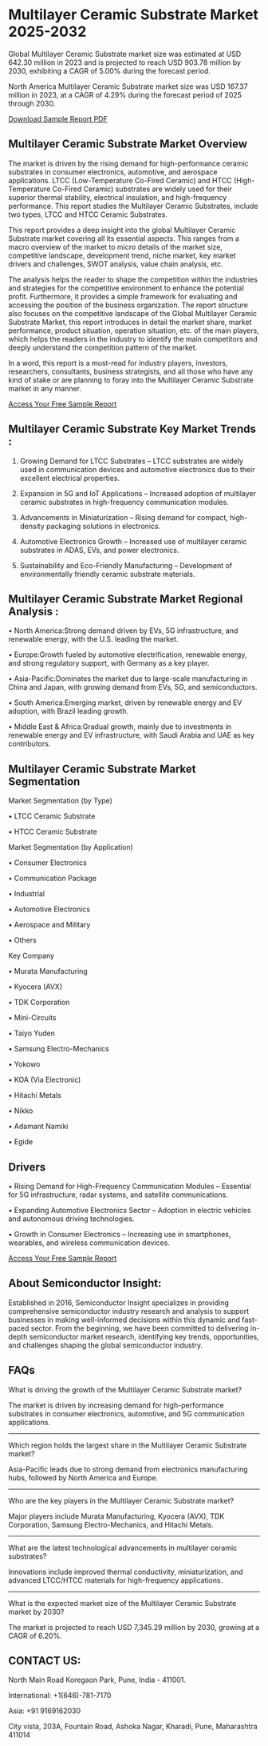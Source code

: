 <h1>Multilayer Ceramic Substrate Market 2025-2032</h1>

Global Multilayer Ceramic Substrate market size was estimated at USD 642.30 million in 2023 and is projected to reach USD 903.78 million by 2030, exhibiting a CAGR of 5.00% during the forecast period.

North America Multilayer Ceramic Substrate market size was USD 167.37 million in 2023, at a CAGR of 4.29% during the forecast period of 2025 through 2030.

[Download Sample Report PDF](https://semiconductorinsight.com/download-sample-report/?product_id=82395)

<h2>Multilayer Ceramic Substrate Market Overview</h2>

The market is driven by the rising demand for high-performance ceramic substrates in consumer electronics, automotive, and aerospace applications. LTCC (Low-Temperature Co-Fired Ceramic) and HTCC (High-Temperature Co-Fired Ceramic) substrates are widely used for their superior thermal stability, electrical insulation, and high-frequency performance. This report studies the Multilayer Ceramic Substrates, include two types, LTCC and HTCC Ceramic Substrates.

This report provides a deep insight into the global Multilayer Ceramic Substrate market covering all its essential aspects. This ranges from a macro overview of the market to micro details of the market size, competitive landscape, development trend, niche market, key market drivers and challenges, SWOT analysis, value chain analysis, etc.

The analysis helps the reader to shape the competition within the industries and strategies for the competitive environment to enhance the potential profit. Furthermore, it provides a simple framework for evaluating and accessing the position of the business organization. The report structure also focuses on the competitive landscape of the Global Multilayer Ceramic Substrate Market, this report introduces in detail the market share, market performance, product situation, operation situation, etc. of the main players, which helps the readers in the industry to identify the main competitors and deeply understand the competition pattern of the market.

In a word, this report is a must-read for industry players, investors, researchers, consultants, business strategists, and all those who have any kind of stake or are planning to foray into the Multilayer Ceramic Substrate market in any manner.

[Access Your Free Sample Report](https://semiconductorinsight.com/report/multilayer-ceramic-substrate-market-size-trends-business-strategies-2025-2032/)

<h2>Multilayer Ceramic Substrate Key Market Trends  :</h2>

1.	Growing Demand for LTCC Substrates – LTCC substrates are widely used in communication devices and automotive electronics due to their excellent electrical properties.

2.	Expansion in 5G and IoT Applications – Increased adoption of multilayer ceramic substrates in high-frequency communication modules.

3.	Advancements in Miniaturization – Rising demand for compact, high-density packaging solutions in electronics.

4.	Automotive Electronics Growth – Increased use of multilayer ceramic substrates in ADAS, EVs, and power electronics.

5.	Sustainability and Eco-Friendly Manufacturing – Development of environmentally friendly ceramic substrate materials.


<h2>Multilayer Ceramic Substrate Market Regional Analysis :</h2>

•	North America:Strong demand driven by EVs, 5G infrastructure, and renewable energy, with the U.S. leading the market.

•	Europe:Growth fueled by automotive electrification, renewable energy, and strong regulatory support, with Germany as a key player.

•	Asia-Pacific:Dominates the market due to large-scale manufacturing in China and Japan, with growing demand from EVs, 5G, and semiconductors.

•	South America:Emerging market, driven by renewable energy and EV adoption, with Brazil leading growth.

•	Middle East & Africa:Gradual growth, mainly due to investments in renewable energy and EV infrastructure, with Saudi Arabia and UAE as key contributors.


<h2>Multilayer Ceramic Substrate Market Segmentation</h2>

Market Segmentation (by Type)

•	LTCC Ceramic Substrate

•	HTCC Ceramic Substrate

Market Segmentation (by Application)

•	Consumer Electronics

•	Communication Package

•	Industrial

•	Automotive Electronics

•	Aerospace and Military

•	Others


Key Company

•	Murata Manufacturing

•	Kyocera (AVX)

•	TDK Corporation

•	Mini-Circuits

•	Taiyo Yuden

•	Samsung Electro-Mechanics

•	Yokowo

•	KOA (Via Electronic)

•	Hitachi Metals

•	Nikko

•	Adamant Namiki

•	Egide


<h2>Drivers</h2>

•	Rising Demand for High-Frequency Communication Modules – Essential for 5G infrastructure, radar systems, and satellite communications.

•	Expanding Automotive Electronics Sector – Adoption in electric vehicles and autonomous driving technologies.

•	Growth in Consumer Electronics – Increasing use in smartphones, wearables, and wireless communication devices.


[Access Your Free Sample Report](https://semiconductorinsight.com/report/multilayer-ceramic-substrate-market-size-trends-business-strategies-2025-2032/)

<h2>About Semiconductor Insight:</h2>

Established in 2016, Semiconductor Insight specializes in providing comprehensive semiconductor industry research and analysis to support businesses in making well-informed decisions within this dynamic and fast-paced sector. From the beginning, we have been committed to delivering in-depth semiconductor market research, identifying key trends, opportunities, and challenges shaping the global semiconductor industry.


<h2>FAQs</h2>

What is driving the growth of the Multilayer Ceramic Substrate market?

The market is driven by increasing demand for high-performance substrates in consumer electronics, automotive, and 5G communication applications.

________________________________________

Which region holds the largest share in the Multilayer Ceramic Substrate market?

Asia-Pacific leads due to strong demand from electronics manufacturing hubs, followed by North America and Europe.

________________________________________

Who are the key players in the Multilayer Ceramic Substrate market?

Major players include Murata Manufacturing, Kyocera (AVX), TDK Corporation, Samsung Electro-Mechanics, and Hitachi Metals.

________________________________________

What are the latest technological advancements in multilayer ceramic substrates?

Innovations include improved thermal conductivity, miniaturization, and advanced LTCC/HTCC materials for high-frequency applications.

________________________________________

What is the expected market size of the Multilayer Ceramic Substrate market by 2030?

The market is projected to reach USD 7,345.29 million by 2030, growing at a CAGR of 6.20%.



<h2>CONTACT US:</h2>

North Main Road Koregaon Park, Pune, India - 411001.

International: +1(646)-781-7170

Asia: +91 9169162030

City vista, 203A, Fountain Road, Ashoka Nagar, Kharadi, Pune, Maharashtra 411014

